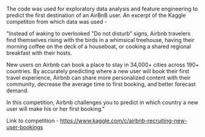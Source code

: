The code was used for exploratory data analysis and feature engineering to predict the first destination of an AirBnB user. An excerpt of the Kaggle competiton from which data was used -

"Instead of waking to overlooked "Do not disturb" signs, Airbnb travelers find themselves rising with the birds in a whimsical treehouse, having their morning coffee on the deck of a houseboat, or cooking a shared regional breakfast with their hosts.

New users on Airbnb can book a place to stay in 34,000+ cities across 190+ countries. By accurately predicting where a new user will book their first travel experience, Airbnb can share more personalized content with their community, decrease the average time to first booking, and better forecast demand.

In this competition, Airbnb challenges you to predict in which country a new user will make his or her first booking."

Link to competition - https://www.kaggle.com/c/airbnb-recruiting-new-user-bookings
